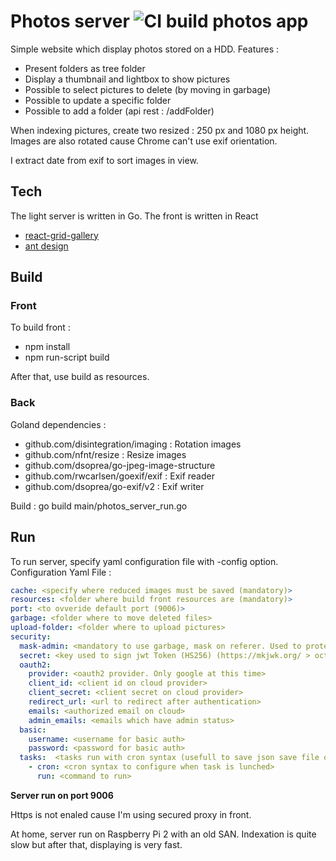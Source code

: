 # Photos server ![CI build photos app](https://github.com/jotitan/photos_server/workflows/CI%20build%20photos%20app/badge.svg?branch=master)

Simple website which display photos stored on a HDD.
Features : 
* Present folders as tree folder
* Display a thumbnail and lightbox to show pictures
* Possible to select pictures to delete (by moving in garbage)
* Possible to update a specific folder
* Possible to add a folder (api rest : /addFolder)

When indexing pictures, create two resized : 250 px and 1080 px height. 
Images are also rotated cause Chrome can't use exif orientation.

I extract date from exif to sort images in view.

## Tech

The light server is written in Go. The front is written in React 
* [react-grid-gallery](https://www.npmjs.com/package/react-grid-gallery)
* [ant design](https://ant.design/)

## Build

### Front

To build front : 
* npm install 
* npm run-script build

After that, use build as resources.

### Back

Goland dependencies : 
 * github.com/disintegration/imaging : Rotation images
 * github.com/nfnt/resize : Resize images
 * github.com/dsoprea/go-jpeg-image-structure
 * github.com/rwcarlsen/goexif/exif : Exif reader
 * github.com/dsoprea/go-exif/v2 : Exif writer 
 
Build : go build main/photos_server_run.go

## Run

To run server, specify yaml configuration file with -config option.
Configuration Yaml File :  
```yaml
cache: <specify where reduced images must be saved (mandatory)>
resources: <folder where build front resources are (mandatory)>
port: <to ovveride default port (9006)>
garbage: <folder where to move deleted files>
upload-folder: <folder where to upload pictures>
security:    
  mask-admin: <mandatory to use garbage, mask on referer. Used to protect admin operation to be launch only at home on personal network>
  secret: <key used to sign jwt Token (HS256) (https://mkjwk.org/ > oct / HS256)>
  oauth2:
    provider: <oauth2 provider. Only google at this time>
    client_id: <client id on cloud provider>
    client_secret: <client secret on cloud provider>
    redirect_url: <url to redirect after authentication>
    emails: <authorized email on cloud>
    admin_emails: <emails which have admin status>
  basic:
    username: <username for basic auth>
    password: <password for basic auth>
  tasks:  <tasks run with cron syntax (usefull to save json save file on other media>
    - cron: <cron syntax to configure when task is lunched>
      run: <command to run> 
```
**Server run on port 9006**

Https is not enaled cause I'm using secured proxy in front.

At home, server run on Raspberry Pi 2 with an old SAN.
Indexation is quite slow but after that, displaying is very fast.

